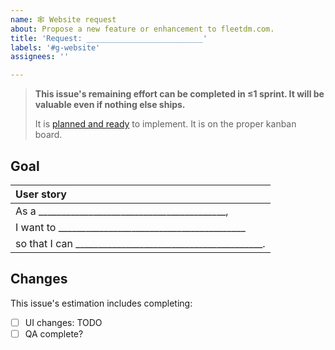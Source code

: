 ```yaml
---
name: 🕸️ Website request
about: Propose a new feature or enhancement to fleetdm.com.
title: 'Request: __________________________'
labels: '#g-website'
assignees: ''

---
```


> **This issue's remaining effort can be completed in ≤1 sprint.  It will be valuable even if nothing else ships.**
> 
> It is [planned and ready](https://fleetdm.com/handbook/company/development-groups#making-changes) to implement.  It is on the proper kanban board.

## Goal

<!-- Describe the desired outcome -->

| User story  |
|:---------------------------------------------------------------------------|
| As a _________________________________________,
| I want to _________________________________________
| so that I can _________________________________________.

## Changes

This issue's estimation includes completing:
- [ ] UI changes: TODO
- [ ] QA complete?
